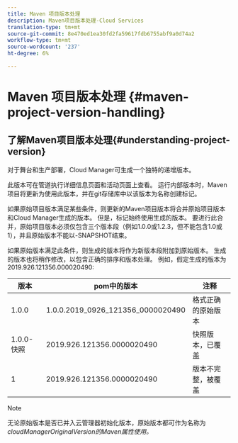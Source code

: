 ```yaml
---
title: Maven 项目版本处理
description: Maven项目版本处理-Cloud Services
translation-type: tm+mt
source-git-commit: 8e470ed1ea30fd2fa59617fdb6755abf9a0d74a2
workflow-type: tm+mt
source-wordcount: '237'
ht-degree: 6%

---
```



# Maven 项目版本处理 {#maven-project-version-handling}


## 了解Maven项目版本处理{#understanding-project-version}

对于舞台和生产部署，Cloud Manager可生成一个独特的递增版本。

此版本可在管道执行详细信息页面和活动页面上查看。 运行内部版本时，Maven项目将更新为使用此版本，并在git存储库中以该版本为名称创建标记。

如果原始项目版本满足某些条件，则更新的Maven项目版本将合并原始项目版本和Cloud Manager生成的版本。 但是，标记始终使用生成的版本。 要进行此合并，原始项目版本必须仅包含三个版本段（例如1.0.0或1.2.3，但不能包含1.0或1），并且原始版本不能以-SNAPSHOT结束。

如果原始版本满足此条件，则生成的版本将作为新版本段附加到原始版本。 生成的版本也将稍作修改，以包含正确的排序和版本处理。 例如，假定生成的版本为2019.926.121356.000020490:

| **版本** | **pom中的版本** | **注释** |
|---|---|---|
| 1.0.0 | 1.0.0.2019_0926_121356_0000020490 | 格式正确的原始版本 |
| 1.0.0-快照 | 2019.926.121356.0000020490 | 快照版本，已覆盖 |
| 1 | 2019.926.121356.0000020490 | 版本不完整，被覆盖 |

>[!NOTE]
>
>无论原始版本是否已并入云管理器初始化版本，原始版本都可作为名称为&#x200B;*cloudManagerOriginalVersion的Maven属性使用。*
